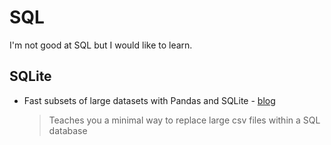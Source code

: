 # SQL

I'm not good at SQL but I would like to learn.


## SQLite

* Fast subsets of large datasets with Pandas and SQLite - [blog](https://pythonspeed.com/articles/indexing-pandas-sqlite/)
  > Teaches you a minimal way to replace large csv files within a SQL database

